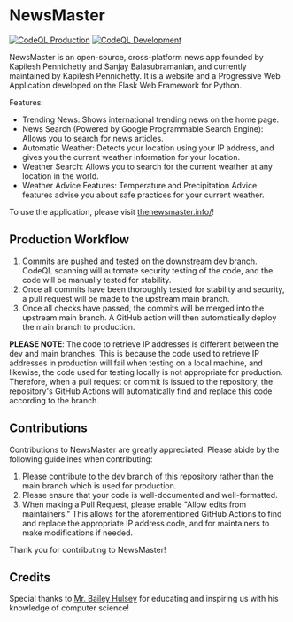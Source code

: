# NewsMaster

[![CodeQL Production](https://github.com/technocapeman/NewsMaster/actions/workflows/codeql_main.yml/badge.svg)](https://github.com/technocapeman/NewsMaster/actions/workflows/codeql_main.yml)
[![CodeQL Development](https://github.com/technocapeman/NewsMaster/actions/workflows/codeql_dev.yml/badge.svg)](https://github.com/technocapeman/NewsMaster/actions/workflows/codeql_dev.yml)

NewsMaster is an open-source, cross-platform news app founded by Kapilesh Pennichetty and Sanjay Balasubramanian, and
currently maintained by Kapilesh Pennichetty. It is a website and a Progressive Web Application developed on the Flask
Web Framework for Python.

Features:

- Trending News: Shows international trending news on the home page.
- News Search (Powered by Google Programmable Search Engine): Allows you to search for news articles.
- Automatic Weather: Detects your location using your IP address, and gives you the current weather information for your
  location.
- Weather Search: Allows you to search for the current weather at any location in the world.
- Weather Advice Features: Temperature and Precipitation Advice features advise you about safe practices for your
  current weather.

To use the application, please visit [thenewsmaster.info/](https://thenewsmaster.info/)!

## Production Workflow

1. Commits are pushed and tested on the downstream dev branch. CodeQL scanning will automate security testing of the
   code, and the code will be manually tested for stability.
2. Once all commits have been thoroughly tested for stability and security, a pull request will be made to the upstream
   main branch.
3. Once all checks have passed, the commits will be merged into the upstream main branch. A GitHub action will then
   automatically deploy the main branch to production.

**PLEASE NOTE**: The code to retrieve IP addresses is different between the dev and main branches. This is because the
code used to retrieve IP addresses in production will fail when testing on a local machine, and likewise, the code used
for testing locally is not appropriate for production. Therefore, when a pull request or commit is issued to the
repository, the repository's GitHub Actions will automatically find and replace this code according to the branch.

## Contributions

Contributions to NewsMaster are greatly appreciated. Please abide by the following guidelines when contributing:

1. Please contribute to the dev branch of this repository rather than the main branch which is used for production.
2. Please ensure that your code is well-documented and well-formatted.
3. When making a Pull Request, please enable "Allow edits from maintainers." This allows for the aforementioned GitHub
   Actions to find and replace the appropriate IP address code, and for maintainers to make modifications if needed.

Thank you for contributing to NewsMaster!

## Credits

Special thanks to [Mr. Bailey Hulsey](https://github.com/BaileyH) for educating and inspiring us with his knowledge of
computer science!
